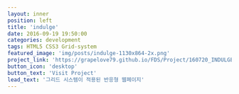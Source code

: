 ```yaml
---
layout: inner
position: left
title: 'indulge'
date: 2016-09-19 19:50:00
categories: development
tags: HTML5 CSS3 Grid-system
featured_image: 'img/posts/indulge-1130x864-2x.png'
project_link: 'https://grapelove79.github.io/FDS/Project/160720_INDULGE/index.html'
button_icon: 'desktop'
button_text: 'Visit Project'
lead_text: '그리드 시스템이 적용된 반응형 웹페이지'
---
```

